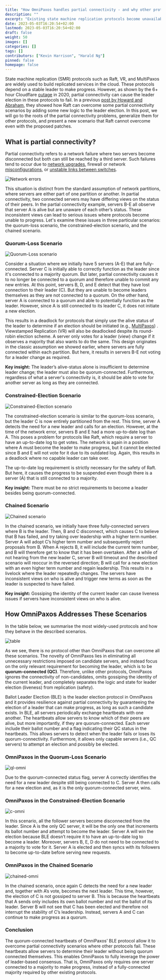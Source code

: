 ```yaml
---
title: "How OmniPaxos handles partial connectivity - and why other protocols can’t"
description: ""
excerpt: "Existing state machine replication protocols become unavailable with partial connectivity. OmniPaxos solves the problem by distilling a minimal set of requirements for becoming the leader which separates liveness and safety logic and adds the novel concept of quorum-connectivity to leader election."
date: 2023-05-03T16:20:54+02:00
lastmod: 2023-05-03T16:20:54+02:00
draft: false
weight: 50
images: []
categories: []
tags: []
contributors: ["Kevin Harrison", "Harald Ng"]
pinned: false
homepage: false
---
```


State machine replication (SMR) protocols such as Raft, VR, and MultiPaxos are widely used to build replicated services in the cloud. These protocols depend on a stable leader to make progress. However, as shown by the 6+ hour Cloudflare [outage](https://blog.cloudflare.com/a-byzantine-failure-in-the-real-world/) in 2020, partial connectivity can cause the leader election in these protocols to fail. In a previous [post by Howard and Abraham](https://decentralizedthoughts.github.io/2020-12-12-raft-liveness-full-omission/), they showed how Raft can overcome some partial connectivity scenarios by adding some new logic to the leader election. In this post, we will go to the roots of the partial connectivity problems, generalize them for other protocols, and present a new scenario that Raft cannot overcome even with the proposed patches.

## What is partial connectivity?

Partial connectivity refers to a network failure where two servers become disconnected but both can still be reached by a third server. Such failures tend to occur due to [network upgrades](https://github.com/elastic/elasticsearch/issues/9495), firewall or network [misconfigurations](https://github.com/elastic/elasticsearch/issues/6105), or [unstable links between switches](https://issues.apache.org/jira/browse/MAPREDUCE-1800).

![Network errors](images/partition.png)

This situation is distinct from the standard assumption of network partitions, where servers are either part of one partition or another. In partial connectivity, two connected servers may have differing views on the status of their peers. In the partial connectivity example, servers B-E all observe that server A is alive but are unaware of each other’s status. These inconsistent views can lead to serious issues where protocols become unable to progress. Let's examine these issues in three particular scenarios: the quorum-loss scenario, the constrained-election scenario, and the chained scenario.

### Quorum-Loss Scenario

![Quorum-Loss scenario](images/quorum-loss.png)

Consider a situation where we initially have 5 servers (A-E) that are fully-connected. Server C is initially able to correctly function as the leader since it's connected to a majority quorum. But later, partial connectivity causes it to no longer be connected to a quorum and therefore unable to commit any new entries. At this point, servers B, D, and E detect that they have lost connection to their leader (C). But they are unable to become leaders themselves as they are not connected to a quorum. On the other hand, server A is connected to a quorum and able to potentially function as the leader. However, since A is still connected to its leader C, it does not initiate a new election.

This results in a deadlock for protocols that simply use the alive status of the leader to determine if an election should be initiated (e.g., [MultiPaxos](https://www.cs.cornell.edu/courses/cs7412/2011sp/paxos.pdf)) . Viewstamped Replication (VR) will also be deadlocked despite its round-robin election scheme. A server only votes for a leader (view) change if it observes a majority that also wants to do the same. This design originates in the classic assumption we showed earlier, where servers are fully connected within each partition. But here, it results in servers B-E not voting for a leader change as required.

**Key insight:** The leader’s alive-status alone is insufficient to determine leader change; the leader must also be quorum-connected. Furthermore, regardless of what a server's connectivity is, it should be able to vote for another server as long as they are connected.

### Constrained-Election Scenario

![Constrained-Election scenario](images/constrained.png)

The constrained-election scenario is similar to the quorum-loss scenario, but the leader C is now entirely partitioned from the rest. This time, server A detects the need for a new leader and calls for an election. However, at the time of the network error, servers B and E had a more up-to-date log than A. This poses a problem for protocols like Raft, which require a server to have an up-to-date log to get votes. The network is again in a position where A must become the leader to make progress, but it cannot be elected since B and E will not vote for it due to its outdated log. Again, this results in a deadlock where no capable leader can take over.

The up-to-date log requirement is strictly necessary for the safety of Raft. But here, it causes the progress to be suspended even though there is a server (A) that is still connected to a majority.

**Key insight:** There must be no strict requirements to become a leader besides being quorum-connected.

### Chained Scenario

![Chained scenario](images/chained.png)

In the chained scenario, we initially have three fully-connected servers where B is the leader. Then, B and C disconnect, which causes C to believe that B has failed, and try taking over leadership with a higher term number. Server A will adopt C’s higher term number and subsequently reject proposals from B. When A rejects B, it will include the current term number, and B will therefore get to know that it has been overtaken. After a while of not hearing from the new leader C, server B will timeout and the described scenario will reoccur in the reversed direction; B will call for a new election with an even higher term number and regain leadership. This results in a livelock where the leader repeatedly changes. The servers have inconsistent views on who is alive and trigger new terms as soon as the leader is suspected to have failed.

**Key insight:** Gossiping the identity of the current leader can cause liveness issues if servers have inconsistent views on who is alive.

## How OmniPaxos Addresses These Scenarios
In the table below, we summarise the most widely-used protocols and how they behave in the described scenarios.

![table](images/table.png)

As we see, there is no protocol other than OmniPaxos that can overcome all these scenarios. The novelty of OmniPaxos lies in eliminating all unnecessary restrictions imposed on candidate servers, and instead focus on the only relevant requirement for becoming the leader, which is to be **quorum-connected (QC)**. Therefore, unlike other protocols, OmniPaxos ignores the connectivity of non-candidates, omits gossiping the identity of the current leader, and completely separates the logic and state for leader election (liveness) from replication (safety).

Ballot Leader Election (BLE) is the leader election protocol in OmniPaxos and it provides resilience against partial connectivity by guaranteeing the election of a leader that can make progress, as long as such a candidate exists. In BLE, all servers periodically exchange heartbeats with one another. The heartbeats allow servers to know which of their peers are alive, but more importantly, if they are quorum-connected. Each server include their ballot number and a flag indicating their QC status in the heartbeats. This allows servers to detect when the leader fails or loses its quorum-connectivity. Furthermore, it allows only capable servers (i.e., QC servers) to attempt an election and possibly be elected.

### OmniPaxos in the Quorum-Loss Scenario

![ql-omni](images/quorum-loss-omni.png)

Due to the quorum-connected status flag, server A correctly identifies the need for a new leader despite still being connected to C. Server A then calls for a new election and, as it is the only quorum-connected server, wins.

### OmniPaxos in the Constrained-Election Scenario

![c-omni](images/constrained-omni.png)

In this scenario, all the follower servers become disconnected from the leader. Since A is the only QC server, it will be the only one that increments its ballot number and attempt to become the leader. Server A will win the election because BLE doesn’t require it to have an up-to-date log to become a leader. Moreover, servers B, E, D do not need to be connected to a majority to vote for it. Server A is elected and then syncs with its followers to become up-to-date before serving new requests.

### OmniPaxos in the Chained Scenario

![chained-omni](images/chained-omni.png)

In the chained scenario, once again C detects the need for a new leader and, together with A’s vote, becomes the next leader. This time, however, the election of C is not gossiped to server B. This is because the heartbeats that A sends only includes its own ballot number and not the ballot of its leader. Server B will not see that C has been elected and therefore not interrupt the stability of C’s leadership. Instead, servers A and C can continue to make progress as a quorum.

### Conclusion

The quorum-connected heartbeats of OmniPaxos’ BLE protocol allow it to overcome partial connectivity scenarios where other protocols fail. These heartbeats allow servers to determine their leader without being quorum connected themselves. This enables OmniPaxos to fully leverage the power of leader-based consensus. That is, OmniPaxos only requires one server connected to a majority to make progress, instead of a fully-connected majority required by other existing protocols.
